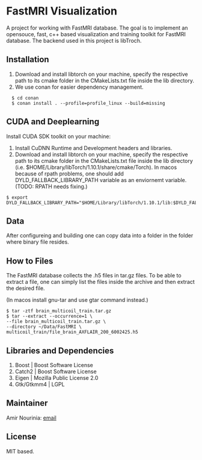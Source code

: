 # FastMRI Visualization

A project for working with FastMRI database. The goal is to implement an opensouce, fast, c++ based visualization and training toolkit for FastMRI database. The backend used in this project is libTroch.

## Installation

1. Download and install libtorch on your machine, specify the respective path to its cmake folder in the CMakeLists.txt file inside the lib directory.
2. We use conan for easier dependency management.

```console
  $ cd conan
  $ conan install . --profile=profile_linux --build=missing
```

## CUDA and Deeplearning

Install CUDA SDK toolkit on your machine:

1. Install CuDNN Runtime and Development headers and libraries.
2. Download and install libtorch on your machine, specify the respective path to its cmake folder in the CMakeLists.txt file inside the lib directory (i.e. $HOME/Library/libTorch/1.10.1/share/cmake/Torch). In macos because of rpath problems, one should add DYLD_FALLBACK_LIBRARY_PATH variable as an enviornemt variable. (TODO: RPATH needs fixing.)

```console
$ export DYLD_FALLBACK_LIBRARY_PATH="$HOME/Library/libTorch/1.10.1/lib:$DYLD_FALLBACK_LIBRARY_PATH"
```

## Data

After configureing and building one can copy data into a folder in the folder where binary file resides.

## How to Files

The FastMRI database collects the .h5 files in tar.gz files. To be able to extract a file, one can simply list the files inside the archive and then extract the desired file. 

(In macos install gnu-tar and use gtar command instead.)

```console
$ tar -ztf brain_multicoil_train.tar.gz
$ tar --extract --occurrence=1 \
--file brain_multicoil_train.tar.gz \
--directory ~/Data/FastMRI \
multicoil_train/file_brain_AXFLAIR_200_6002425.h5

```

## Libraries and Dependencies

1. Boost | Boost Software License
2. Catch2 | Boost Software License
3. Eigen | Mozilla Public License 2.0
4. Gtk/Gtkmm4 | LGPL

## Maintainer

Amir Nourinia: [email](mailto:amir.nourinia@gmail.com)

## License

MIT based.
